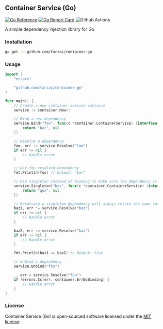 ## Container Service (Go)
[![Go Reference](https://pkg.go.dev/badge/github.com/farzai/container-go.svg)](https://pkg.go.dev/github.com/farzai/container-go)
[![Go Report Card](https://goreportcard.com/badge/github.com/farzai/container-go)](https://goreportcard.com/report/github.com/farzai/container-go)
![Github Actions](https://github.com/farzai/container-go/actions/workflows/main.yml/badge.svg?branch=main)

A simple dependency injection library for Go.

### Installation

```bash
go get -u github.com/farzai/container-go
```

### Usage

```go
import (
    "errors"

    "github.com/farzai/container-go"
)

func main() {
    // Create a new container service instance
    service := container.New()

    // Bind a new dependency
    service.Bind("foo", func(c *container.ContainerService) (interface{}, error) {
        return "bar", nil
    })

    // Resolve a dependency
    foo, err := service.Resolve("foo")
    if err != nil {
        // Handle error
    }

    // Use the resolved dependency
    fmt.Println(foo) // Output: "bar"

    // Use singleton instead of binding to make sure the dependency is only instantiated once
    service.Singleton("baz", func(c *container.ContainerService) (interface{}, error) {
        return "qux", nil
    })

    // Resolving a singleton dependency will always return the same instance
    baz1, err := service.Resolve("baz")
    if err != nil {
        // Handle error
    }

    baz2, err := service.Resolve("baz")
    if err != nil {
        // Handle error
    }

    fmt.Println(baz1 == baz2) // Output: true

    // Unbind a dependency
    service.Unbind("foo")

    _, err = service.Resolve("foo")
    if !errors.Is(err, container.ErrNoBinding) {
        // Handle error
    }
}
```


### License

Container Service (Go) is open-sourced software licensed under the [MIT license](LICENSE.md).